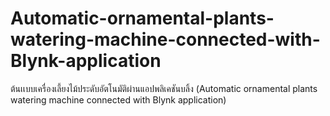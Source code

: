 # Automatic-ornamental-plants-watering-machine-connected-with-Blynk-application
ต้นเเบบเครื่องเลี้ยงไม้ประดับอัตโนมัติผ่านแอปพลิเคชันบลิ้ง (Automatic  ornamental plants watering machine connected with Blynk application)


